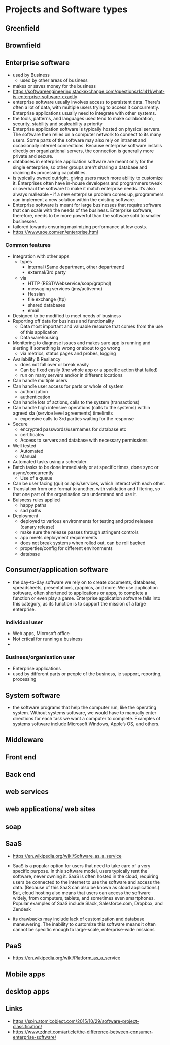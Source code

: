 # Projects and Software types

## Greenfield

## Brownfield

## Enterprise software

- used by Business
  - used by other areas of business
- makes or saves money for the business
- https://softwareengineering.stackexchange.com/questions/141411/what-is-enterprise-software-exactly
- enterprise software usually involves access to persistent data. There's often a lot of data, with multiple users trying to access it concurrently. Enterprise applications usually need to integrate with other systems.
- the tools, patterns, and languages used tend to make collaboration, security, stability and scaleability a priority
- Enterprise application software is typically hosted on physical servers. The software then relies on a computer network to connect to its many users. Some parts of the software may also rely on intranet and occasionally internet connections. Because enterprise software installs directly on organizational servers, the connection is generally more private and secure.
- databases in enterprise application software are meant only for the single enterprise, so other groups aren’t sharing a database and draining its processing capabilities.
-  is typically owned outright, giving users much more ability to customize it. Enterprises often have in-house developers and programmers tweak or overhaul the software to make it match enterprise needs. It’s also always malleable – if a new enterprise problem comes up, programmers can implement a new solution within the existing software.
- Enterprise software is meant for large businesses that require software that can scale with the needs of the business. Enterprise software, therefore, needs to be more powerful than the software sold to smaller businesses
- tailored towards ensuring maximizing performance at low costs.
- https://www.aoe.com/en/enterprise.html

### Common features

- Integration with other apps
  - types
    - internal (Same department, other department)
    - external/3rd party
  - via
    - HTTP (REST/Webservice/soap/graphql)
    - messaging services (jms/activemq)
    - Hessian
    - file exchange (ftp)
    - shared databases
    - email
- Designed to be modified to meet needs of business
- Reporting off data for business and functionality
  - Data most important and valuable resource that comes from the use of this application
  - Data warehousing
- Monitoring to diagnose issues and makes sure app is running and alerting if something is wrong or about to go wrong
  - via metrics, status pages and probes, logging
- Availability & Resilancy
  - does not fall over or break easily
  - Can be fixed easily  (the whole app or a specific action that failed)
  - run on many servers and/or in different locations
- Can handle multiple users
- Can handle user access for parts or whole of system
  - authorization
  - authentication
- Can handle lots of actions, calls to the system (transactions)
- Can handle high intensive operations (calls to the systems) within agreed sla (service level agreements) timelimits
  - expensive calls to 3rd parties waiting for the response
- Secure
  - encrypted passwords/usernames for database etc
  - certificates
  - Access to servers and database with necessary permissions
- Well tested
  - Automated
  - Manual
- Automated tasks using a scheduler
- Batch tasks to be done immediately or at specific times, done sync or async/concurrently
  - Use of a queue
- Can be user facing (gui) or apis/services, which interact with each other.
- Translation from one format to another, with validation and filtering, so that one part of the organisation can understand and use it.
- Buisness rules applied
  - happy paths
  - sad paths
- Deployment
  - deployed to various environments for testing and prod releases (canary release)
  - make sure the release passes through stringent controls
  - app meets deployment requirements
  - does not break systems when rolled out, can be roll backed
  - properties/config for different environments
  - database



## Consumer/application software

- the day-to-day software we rely on to create documents, databases, spreadsheets, presentations, graphics, and more. We use application software, often shortened to applications or apps, to complete a function or even play a game. Enterprise application software falls into this category, as its function is to support the mission of a large enterprise.

### Individual user

- Web apps, Microsoft office
- Not crtical for running a business
-

### Business/organisation user

- Enterprise applications
- used by different parts or people of the business, ie support, reporting, processing

## System software

- the software programs that help the computer run, like the operating system. Without systems software, we would have to manually enter directions for each task we want a computer to complete. Examples of systems software include Microsoft Windows, Apple’s OS, and others.

## Middleware

## Front end

## Back end

## web services

## web applications/ web sites

## soap

## SaaS

- https://en.wikipedia.org/wiki/Software_as_a_service

- SaaS is a popular option for users that need to take care of a very specific purpose. In this software model, users typically rent the software, never owning it. SaaS is often hosted in the cloud, requiring users be connected to the internet to use the software and access the data. (Because of this SaaS can also be known as cloud applications.) But, cloud hosting also means that users can access the software widely, from computers, tablets, and sometimes even smartphones. Popular examples of SaaS include Slack, Salesforce.com, Dropbox, and Zendesk
- its drawbacks may include lack of customization and database maneuvering. The inability to customize this software means it often cannot be specific enough to large-scale, enterprise-wide missions

## PaaS

- https://en.wikipedia.org/wiki/Platform_as_a_service

## Mobile apps

## desktop apps

## Links

- https://spin.atomicobject.com/2015/10/29/software-project-classification/
- https://www.zdnet.com/article/the-difference-between-consumer-enterprise-software/

